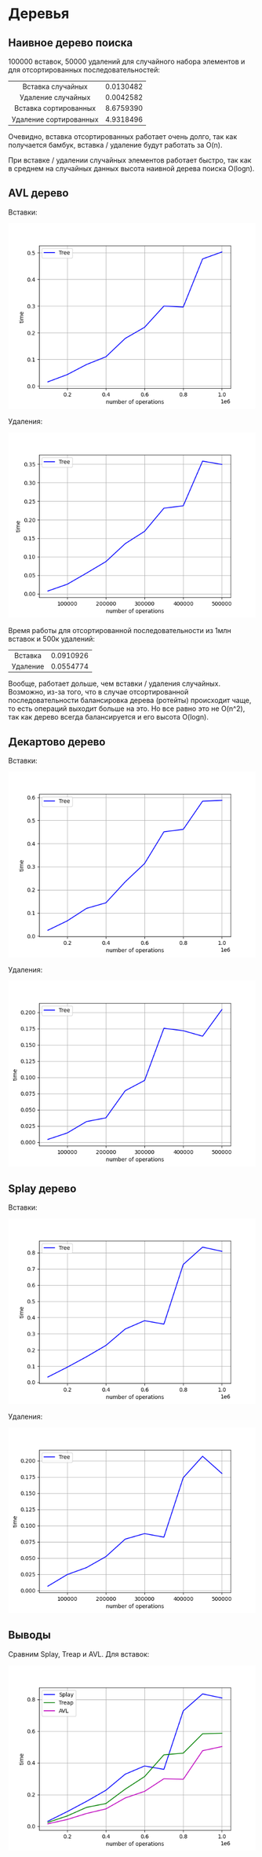 # Деревья

## Наивное дерево поиска

100000 вставок, 50000 удалений для случайного набора элементов и для отсортированных последовательностей:

|     |        |
|:---:                  | :---:        |
| Вставка случайных     | 0.0130482    |
| Удаление случайных    | 0.0042582    |
| Вставка сортированных | 8.6759390    |
| Удаление сортированных| 4.9318496    |

Очевидно, вставка отсортированных работает очень долго, так как получается бамбук, вставка / удаление будут работать за O(n). 

При вставке / удалении случайных элементов работает быстро, так как в среднем на случайных данных высота наивной дерева поиска O(logn).

## AVL дерево

Вставки:

![AVL INSERTS](https://github.com/d3clane/labs/blob/Lab6/Lab6/ReadmeAssets/imgs/AVL_Inserts.png)

Удаления:

![AVL DELETES](https://github.com/d3clane/labs/blob/Lab6/Lab6/ReadmeAssets/imgs/AVL_Deletes.png)

Время работы для отсортированной последовательности из 1млн вставок и 500к удалений:

|             |              |
|:---:        | :---:        |
| Вставка     | 0.0910926    |
| Удаление    | 0.0554774    |

Вообще, работает дольше, чем вставки / удаления случайных. Возможно, из-за того, что в случае отсортированной последовательности балансировка дерева (ротейты) происходит чаще, то есть операций выходит больше на это. Но все равно это не O(n^2), так как дерево всегда балансируется и его высота O(logn). 

## Декартово дерево

Вставки:

![TREAP INSERTS](https://github.com/d3clane/labs/blob/Lab6/Lab6/ReadmeAssets/imgs/TREAP_Inserts.png)

Удаления:

![TREAP DELETES](https://github.com/d3clane/labs/blob/Lab6/Lab6/ReadmeAssets/imgs/TREAP_Deletes.png)

## Splay дерево

Вставки:

![SPLAY INSERTS](https://github.com/d3clane/labs/blob/Lab6/Lab6/ReadmeAssets/imgs/SPLAY_Inserts.png)

Удаления:

![SPLAY DELETES](https://github.com/d3clane/labs/blob/Lab6/Lab6/ReadmeAssets/imgs/SPLAY_Deletes.png)

## Выводы

Сравним Splay, Treap и AVL. Для вставок:

![SPA INSERT](https://github.com/d3clane/labs/blob/Lab6/Lab6/ReadmeAssets/imgs/SPA_Inserts.png)


